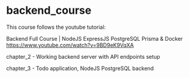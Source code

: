 # backend_course
This course follows the youtube tutorial:

Backend Full Course | NodeJS ExpressJS PostgreSQL Prisma & Docker
https://www.youtube.com/watch?v=9BD9eK9VqXA



chapter_2 - Working backend server with API endpoints setup

chapter_3 - Todo application, NodeJS PostgreSQL backend